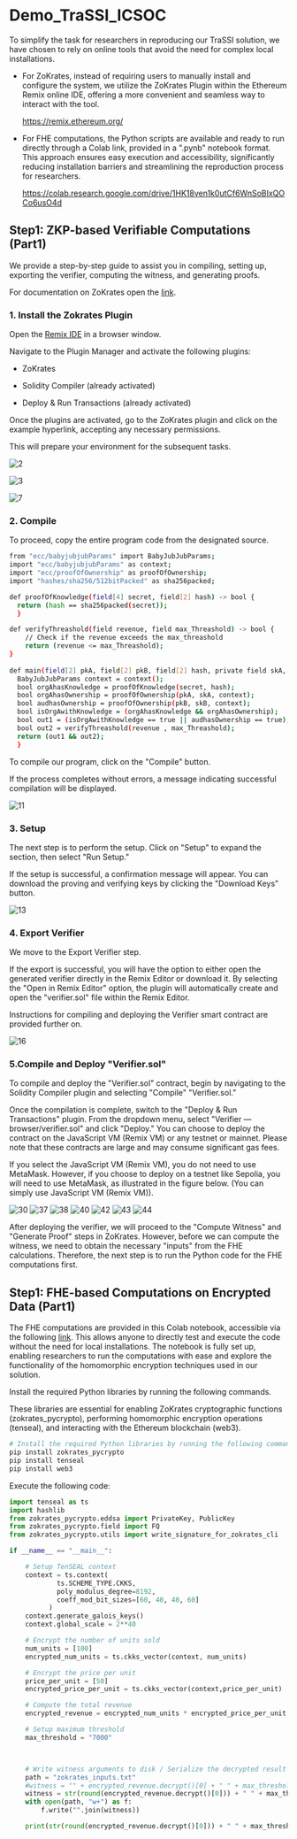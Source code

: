 # Demo_TraSSI_ICSOC

To simplify the task for researchers in reproducing our TraSSI solution, we have chosen to rely on online tools that avoid the need for complex local installations.

- For ZoKrates, instead of requiring users to manually install and configure the system, we utilize the ZoKrates Plugin within the Ethereum Remix online IDE, offering a more convenient and seamless way to interact with the tool.
  
  https://remix.ethereum.org/
  
- For FHE computations, the Python scripts are available and ready to run directly through a Colab link, provided in a ".pynb" notebook format. This approach ensures easy execution and accessibility, significantly reducing installation barriers and streamlining the reproduction process for researchers.
  
  https://colab.research.google.com/drive/1HK18ven1k0utCf6WnSoBIxQOCo6usO4d


## Step1: ZKP-based Verifiable Computations (Part1)

We provide a step-by-step guide to assist you in compiling, setting up, exporting the verifier, computing the witness, and generating proofs.

For documentation on ZoKrates open the [link](https://zokrates.github.io/gettingstarted.html).

### 1. Install the Zokrates Plugin

Open the [Remix IDE](https://remix.ethereum.org/) in a browser window.

Navigate to the Plugin Manager and activate the following plugins:

- ZoKrates

- Solidity Compiler (already activated)

- Deploy & Run Transactions (already activated)

Once the plugins are activated, go to the ZoKrates plugin and click on the example hyperlink, accepting any necessary permissions.

This will prepare your environment for the subsequent tasks.

![2](images/2.png)

![3](images/3.png) 

![7](images/7.png)


### 2. Compile

To proceed, copy the entire program code from the designated source.

``` bash
from "ecc/babyjubjubParams" import BabyJubJubParams;
import "ecc/babyjubjubParams" as context;
import "ecc/proofOfOwnership" as proofOfOwnership;
import "hashes/sha256/512bitPacked" as sha256packed;

def proofOfKnowledge(field[4] secret, field[2] hash) -> bool {
  return (hash == sha256packed(secret));
  }

def verifyThreashold(field revenue, field max_Threashold) -> bool {
    // Check if the revenue exceeds the max_threashold
    return (revenue <= max_Threashold);
}
  
def main(field[2] pkA, field[2] pkB, field[2] hash, private field skA, private field[4] secret, private field revenue, field max_Threashold, private field skB) -> bool {
  BabyJubJubParams context = context();
  bool orgAhasKnowledge = proofOfKnowledge(secret, hash);
  bool orgAhasOwnership = proofOfOwnership(pkA, skA, context);
  bool audhasOwnership = proofOfOwnership(pkB, skB, context);
  bool isOrgAwithKnowledge = (orgAhasKnowledge && orgAhasOwnership);
  bool out1 = (isOrgAwithKnowledge == true || audhasOwnership == true);
  bool out2 = verifyThreashold(revenue , max_Threashold);
  return (out1 && out2);
  }
```

To compile our program, click on the "Compile" button.

If the process completes without errors, a message indicating successful compilation will be displayed.

![11](images/11.png)


### 3. Setup

The next step is to perform the setup. Click on "Setup" to expand the section, then select "Run Setup."

If the setup is successful, a confirmation message will appear. You can download the proving and verifying keys by clicking the "Download Keys" button.

![13](images/13.png)


### 4. Export Verifier

We move to the Export Verifier step.

If the export is successful, you will have the option to either open the generated verifier directly in the Remix Editor or download it. By selecting the "Open in Remix Editor" option, the plugin will automatically create and open the "verifier.sol" file within the Remix Editor. 

Instructions for compiling and deploying the Verifier smart contract are provided further on.

![16](images/16.png)



### 5.Compile and Deploy "Verifier.sol"

To compile and deploy the "Verifier.sol" contract, begin by navigating to the Solidity Compiler plugin and selecting "Compile" "Verifier.sol."

Once the compilation is complete, switch to the "Deploy & Run Transactions" plugin. From the dropdown menu, select "Verifier — browser/verifier.sol" and click "Deploy." You can choose to deploy the contract on the JavaScript VM (Remix VM) or any testnet or mainnet. Please note that these contracts are large and may consume significant gas fees.

If you select the JavaScript VM (Remix VM), you do not need to use MetaMask. However, if you choose to deploy on a testnet like Sepolia, you will need to use MetaMask, as illustrated in the figure below.
(You can simply use JavaScript VM (Remix VM)).


![30](images/30.png)
![37](images/37.png)
![38](images/38.png)
![40](images/40.png)
![42](images/42.png)
![43](images/43.png)
![44](images/44.png)

After deploying the verifier, we will proceed to the "Compute Witness" and "Generate Proof" steps in ZoKrates. However, before we can compute the witness, we need to obtain the necessary "inputs" from the FHE calculations. Therefore, the next step is to run the Python code for the FHE computations first.




## Step1: FHE-based Computations on Encrypted Data (Part1)

The FHE computations are provided in this Colab notebook, accessible via the following [link](https://colab.research.google.com/drive/1HK18ven1k0utCf6WnSoBIxQOCo6usO4d). This allows anyone to directly test and execute the code without the need for local installations. The notebook is fully set up, enabling researchers to run the computations with ease and explore the functionality of the homomorphic encryption techniques used in our solution.


 Install the required Python libraries by running the following commands.

These libraries are essential for enabling ZoKrates cryptographic functions (zokrates_pycrypto), performing homomorphic encryption operations (tenseal), and interacting with the Ethereum blockchain (web3).

``` bash
# Install the required Python libraries by running the following commands.
pip install zokrates_pycrypto
pip install tenseal
pip install web3
```

Execute the following code:

``` python
import tenseal as ts
import hashlib
from zokrates_pycrypto.eddsa import PrivateKey, PublicKey
from zokrates_pycrypto.field import FQ
from zokrates_pycrypto.utils import write_signature_for_zokrates_cli

if __name__ == "__main__":

    # Setup TenSEAL context
    context = ts.context(
            ts.SCHEME_TYPE.CKKS,
            poly_modulus_degree=8192,
            coeff_mod_bit_sizes=[60, 40, 40, 60]
          )
    context.generate_galois_keys()
    context.global_scale = 2**40

    # Encrypt the number of units sold
    num_units = [100]
    encrypted_num_units = ts.ckks_vector(context, num_units)

    # Encrypt the price per unit
    price_per_unit = [50]
    encrypted_price_per_unit = ts.ckks_vector(context,price_per_unit)

    # Compute the total revenue
    encrypted_revenue = encrypted_num_units * encrypted_price_per_unit

    # Setup maximum threshold
    max_threshold = "7000"



    # Write witness arguments to disk / Serialize the decrypted result and max_threshold for ZoKrates input
    path = "zokrates_inputs.txt"
    #witness = "" + encrypted_revenue.decrypt()[0] + " " + max_threshold
    witness = str(round(encrypted_revenue.decrypt()[0])) + " " + max_threshold
    with open(path, "w+") as f:
        f.write("".join(witness))

    print(str(round(encrypted_revenue.decrypt()[0])) + " " + max_threshold)

```
